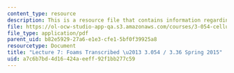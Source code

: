 ```yaml
---
content_type: resource
description: This is a resource file that contains information regarding lecture 7.
file: https://ol-ocw-studio-app-qa.s3.amazonaws.com/courses/3-054-cellular-solids-structure-properties-and-applications-spring-2015/a7c6b7bd4d16424aeeff92f1bb277c59_MIT3_054S15_L7_foams_trans.pdf
file_type: application/pdf
parent_uid: b82e5929-27a6-e1e3-cfe1-5bf0f39925a8
resourcetype: Document
title: "Lecture 7: Foams Transcribed \u2013 3.054 / 3.36 Spring 2015"
uid: a7c6b7bd-4d16-424a-eeff-92f1bb277c59
---
```

